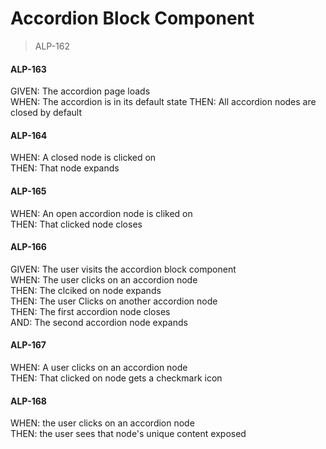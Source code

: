 
# Accordion Block Component  
> ALP-162   


  #### ALP-163    
  GIVEN: The accordion page loads   
  WHEN: The accordion is in its default state 
  THEN: All accordion nodes are closed by default 


  #### ALP-164   
  WHEN: A closed node is clicked on   
  THEN: That node expands   


  #### ALP-165  
  WHEN: An open accordion node is cliked on  
  THEN: That clicked node closes  


  #### ALP-166  
  GIVEN: The user visits the accordion block component  
  WHEN: The user clicks on an accordion node  
  THEN: The clciked on node expands  
  THEN: The user Clicks on another accordion node  
  THEN: The first accordion node closes  
  AND: The second accordion node expands  


  #### ALP-167  
  WHEN: A user clicks on an accordion node  
  THEN: That clicked on node gets a checkmark icon  


  #### ALP-168  
  WHEN: the user clicks on an accordion node  
  THEN: the user sees that node's unique content exposed  
    
